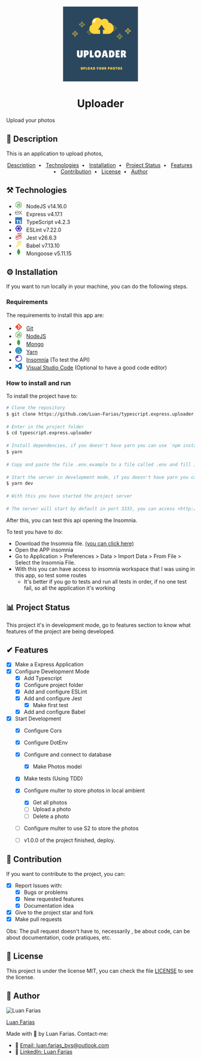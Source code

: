 <p align="center">
    <img src=".github/logo.png" alt="Uploader" width="200" />
</p>

<h1 align="center">Uploader</h1>
<p>Upload your photos</p>

## 📖 Description

This is an application to upload photos,

<p align="center">
    <a href="#-description">Description</a>&nbsp; • &nbsp;
    <a href="#-technologies">Technologies</a>&nbsp; • &nbsp;
    <a href="#-installation">Installation</a>&nbsp; • &nbsp;
    <a href="#-project-status">Project Status</a>&nbsp; • &nbsp;
    <a href="#-features">Features</a>&nbsp; • &nbsp;
    <a href="#-contribution">Contribution</a>&nbsp; • &nbsp;
    <a href="#-license">License</a>&nbsp; • &nbsp;
    <a href="#-author">Author</a>
</p>

## ⚒️ Technologies

- <img src=".github/technologies/nodejs.svg" alt="Node" height="18" /> &nbsp; NodeJS v14.16.0
- <img src=".github/technologies/express.svg" alt="EX" height="18" /> &nbsp; Express v4.17.1
- <img src=".github/technologies/typescript.svg" alt="TS" height="18" /> &nbsp; TypeScript v4.2.3
- <img src=".github/technologies/eslint.svg" alt="ESLint" height="18" /> &nbsp; ESLint v7.22.0
- <img src=".github/technologies/jest.svg" alt="Jest" height="18" /> &nbsp; Jest v26.6.3
- <img src=".github/technologies/babel.svg" alt="Babel" height="18" /> &nbsp; Babel v7.13.10
- <img src=".github/technologies/mongodb.svg" alt="Babel" height="18" /> &nbsp; Mongoose v5.11.15


## ⚙ Installation

If you want to run locally in your machine, you can do the following steps.

### Requirements

The requirements to install this app are:

- <img src=".github/technologies/git.svg" alt="Git" height="18" /> &nbsp; [Git](https://git-scm.com)
- <img src=".github/technologies/nodejs.svg" alt="Node" height="18" /> &nbsp; [NodeJS](https://nodejs.org/en/)
- <img src=".github/technologies/mongodb.svg" alt="Babel" height="18" /> &nbsp; [Mongo](https://www.mongodb.com/3)
- <img src=".github/technologies/yarn.svg" alt="Node" height="18" /> &nbsp; [Yarn](https://yarnpkg.com/)
- <img src=".github/technologies/insomnia.svg" alt="Node" height="18" /> &nbsp; [Insomnia](https://insomnia.rest) (To test the API)
- <img src=".github/technologies/vscode.svg" alt="ESLint" height="18" /> &nbsp; [Visual Studio Code](https://code.visualstudio.com) (Optional to have a good code editor)

### How to install and run

To install the project have to:

```bash
# Clone the repository
$ git clone https://github.com/Luan-Farias/typescript.express.uploader.git

# Enter in the project folder
$ cd typescript.express.uploader

# Install dependencies, if you doesn't have yarn you can use `npm install`
$ yarn

# Copy and paste the file .env.example to a file called .env and fill in the file with the necessaries variables

# Start the server in development mode, if you doesn't have yarn you can use `npm run dev`
$ yarn dev

# With this you have started the project server

# The server will start by default in port 3333, you can access <http://localhost:3333/api/ping> that is a test route
```

After this, you can test this api opening the Insomnia.

To test you have to do:

- Download the Insomnia file. <a href=".github/insomnia.json" download>(you can click here)</a>
- Open the APP insomnia
- Go to Application > Preferences > Data > Import Data > From File > Select the Insomnia File.
- With this you can have access to insomnia workspace that I was using in this app, so test some routes
  - It's better if you go to tests and run all tests in order, if no one test fail, so all the application it's working


## 📊 Project Status

This project it's in development mode, go to features section to know what features of the project are being developed.


## ✔ Features

- [x] Make a Express Application
- [x] Configure Development Mode
  - [x] Add Typescript
  - [x] Configure project folder
  - [x] Add and configure ESLint
  - [x] Add and configure Jest
    - [x] Make first test
  - [x] Add and configure Babel
- [x] Start Development
  - [x] Configure Cors
  - [x] Configure DotEnv
  - [x] Configure and connect to database
    - [x] Make Photos model
  - [x] Make tests (Using TDD)
  - [x] Configure multer to store photos in local ambient
    - [x] Get all photos
    - [ ] Upload a photo
    - [ ] Delete a photo
  - [ ] Configure multer to use S2 to store the photos
  - [ ] v1.0.0 of the project finished, deploy.


## 🎉 Contribution

If you want to contribute to the project, you can:

- [x] Report Issues with:
  - [x] Bugs or problems
  - [x] New requested features
  - [x] Documentation idea
- [x] Give to the project star and fork
- [x] Make pull requests

Obs: The pull request doesn't have to, necessarily , be about code, can be about documentation, code pratiques, etc.


## 📕 License

This project is under the license MIT, you can check the file [LICENSE](./LICENSE) to see the license.


## 🔮 Author

<img src="https://github.com/luan-farias.png" alt="Luan Farias" width="200" />

[Luan Farias](https://github.com/luan-farias)

Made with 💜 by Luan Farias. Contact-me:

- 📩 [Email: luan.farias_bvs@outlook.com](mailto:luan.farias_bvs@outlook.com)
- 💼 [LinkedIn: Luan Farias](https://www.linkedin.com/in/luan-farias-08572219b/)
